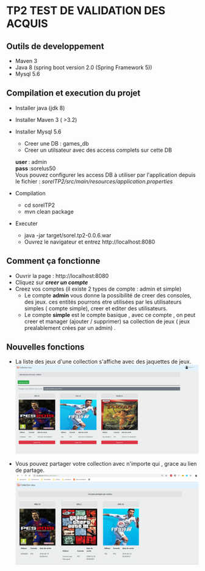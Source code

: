 TP2 TEST DE VALIDATION DES ACQUIS
=================

Outils de developpement
-----------------
 * Maven 3
 * Java 8 (spring boot version 2.0 (Spring Framework 5))
 * Mysql 5.6

Compilation et execution du projet
-----------------

* Installer java (jdk 8)

* Installer Maven 3 ( >3.2)

* Installer Mysql 5.6
    * Creer une DB : games_db
    * Creer un utilsateur avec des access complets sur cette DB 
   
    <b>user </b>: admin
    <br/>
    <b>pass </b> :sorelus50 
    <br/>
    Vous pouvez configurer les access DB à utiliser par l'application depuis le fichier : <i>sorelTP2/src/main/resources/application.properties</i> 
    
    
* Compilation
	* cd sorelTP2
	* mvn clean package

* Executer
	* java -jar target/sorel.tp2-0.0.6.war
	* Ouvrez le navigateur et entrez http://localhost:8080
	
Comment ça fonctionne
-----------------
* Ouvrir la page : http://localhost:8080
* Cliquez sur <b><i>creer un compte</i></b>
* Creez vos comptes (il existe 2 types de compte : admin et simple)
    * Le compte <b>admin</b> vous donne la possibilité de creer des consoles, des jeux. ces entités pourrons etre utilisées par les utilisateurs simples ( compte simple), creer et editer des utilisateurs.
    * Le compte <b> simple</b> est le compte basique , avec ce compte , on peut creer et manager (ajouter / supprimer) sa collection de jeux ( jeux prealablement crées par un admin) .
    
Nouvelles fonctions
 -----------------  
 * La liste des jeux d'une collection s'affiche avec des jaquettes de jeux.
![alt text](exempleVue.png)


* Vous pouvez partager votre collection avec n'importe qui , grace au lien de partage.
![alt text](exempleLien.png)
